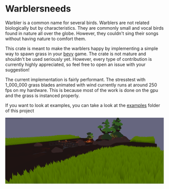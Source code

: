 # Warblersneeds
Warbler is a common name for several birds. Warblers are not related biologically but by characteristics.
They are commonly small and vocal birds found in nature all over the globe. However, they couldn't sing their songs without having nature to comfort them.

This crate is meant to make the warblers happy by implementing a simple way to spawn grass in your [bevy](https://github.com/bevyengine/bevy) game.
The crate is not mature and shouldn't be used seriously yet.
However, every type of contribution is currently highly appreciated, so feel free to open an issue with your suggestion!

The current implementation is fairly performant. 
The stresstest with 1_000_000 grass blades animated with wind currently runs at around 250 fps on my hardware.
This is because most of the work is done on the gpu and the grass is instanced properly.

If you want to look at examples, you can take a look at the [examples](./examples/) folder of this project

![alt text](images/preview.png)
